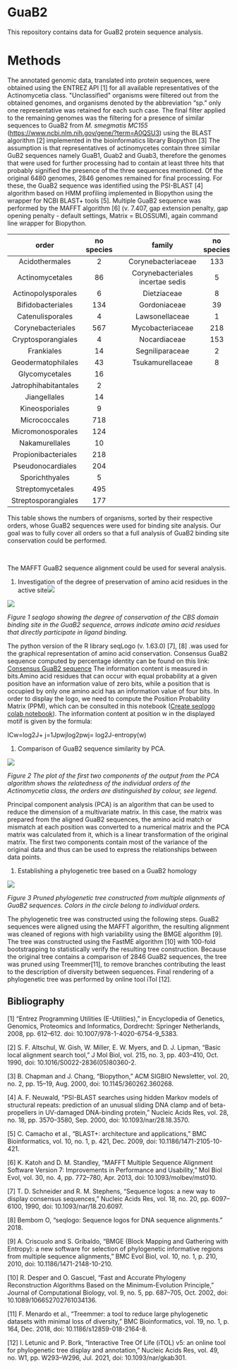# GuaB2
This repository contains data for GuaB2 protein sequence analysis.

# Methods

The annotated genomic data, translated into protein sequences, were obtained using the ENTREZ API  [1] for all available representatives of the Actinomycetia class. "Unclassified" organisms were filtered out from the obtained genomes, and organisms denoted by the abbreviation “sp.” only one representative was retained for each such case. The final filter applied to the remaining genomes was the filtering  for a presence of similar sequences to GuaB2 from *M. smegmatis MC155* (https://www.ncbi.nlm.nih.gov/gene/?term=A0QSU3) using the BLAST algorithm [2] implemented in the bioinformatics library Biopython [3] The assumption is that representatives of actinomycetes contain three similar GuB2 sequences namely GuaB1, Guab2 and Guab3, therefore the genomes that were used for further processing had to contain at least three hits that probably signified the presence of the three sequences mentioned. Of the original 6480 genomes, 2846 genomes remained for final processing. For these, the GuaB2 sequence was identified using the PSI-BLAST [4] algorithm based on HMM profiling implemented in Biopython using the wrapper for NCBI BLAST+ tools [5].  Multiple GuaB2 sequence was performed by the MAFFT algorithm [6] (v. 7.407, gap extension penalty, gap opening penalty - default settings, Matrix = BLOSSUM), again command line wrapper for Biopython.

|**order**|**no species**| |**family**|**no species**| |**genus**|**no species**|
| :-: | :-: | :- | :-: | :-: | :- | :-: | :-: |
|Acidothermales|2| |Corynebacteriaceae|133| |Hoyosella|5|
|Actinomycetales|86| |Corynebacteriales incertae sedis|5| |Mycobacterium|123|
|Actinopolysporales|6| |Dietziaceae|8| |Mycobacteroides|8|
|Bifidobacteriales|134| |Gordoniaceae|39| |Mycolicibacillus|2|
|Catenulisporales|4| |Lawsonellaceae|1| |Mycolicibacter|9|
|Corynebacteriales|567| |Mycobacteriaceae|218| |Mycolicibacterium|71|
|Cryptosporangiales|4| |Nocardiaceae|153| | | |
|Frankiales|14| |Segniliparaceae|2| | | |
|Geodermatophilales|43| |Tsukamurellaceae|8| | | |
|Glycomycetales|16| | | | | | |
|Jatrophihabitantales|2| | | | | | |
|Jiangellales|14| | | | | | |
|Kineosporiales|9| | | | | | |
|Micrococcales|718| | | | | | |
|Micromonosporales|124| | | | | | |
|Nakamurellales|10| | | | | | |
|Propionibacteriales|218| | | | | | |
|Pseudonocardiales|204| | | | | | |
|Sporichthyales|5| | | | | | |
|Streptomycetales|495| | | | | | |
|Streptosporangiales|177| | | | | | |

This table shows the numbers of organisms, sorted by their respective orders, whose GuaB2 sequences were used for binding site analysis. Our goal was to fully cover all orders so that a full analysis of GuaB2 binding site conservation could be performed.


  
  <br>




The MAFFT GuaB2 sequence alignment could be used for several analysis.

1. Investigation of the degree of preservation of amino acid residues in the active site![](Aspose.Words.da738674-2570-4d85-9b35-ffd0b162fa95.001.png)

![](figures/logo_Guab2_Binding_Sites.png)

*Figure 1 seqlogo showing the degree of conservation of the CBS domain binding site in the GuaB2 sequence, arrows indicate amino acid residues that directly participate in ligand binding.*

The python version of the R library seqLogo (v. 1.63.0) [7], [8] .was used for the graphical representation of amino acid conservation. Consensus GuaB2 sequence computed by percentage identity can be found on this link: [Consensus GuaB2 sequence](data/all/Consensus_GuaB2_MAFFT_aligment.fasta)  The information content is measured in bits.Amino acid residues that can occur with equal probability at a given position have an information value of zero bits, while a position that is occupied by only one amino acid has an information value of four bits. In order to display the logo, we need to compute the Position Probability Matrix (PPM), which can be consulted in this notebook ([Create seqlogo colab notebook](https://colab.research.google.com/drive/1k_jFWg-pDz4aJW7baFWaSR2Ztzuj6lOH?usp=sharing)). The information content at position w in the displayed motif is given by the formula:

ICw=log2J+ j=1Jpwjlog2pwj= log2J-entropy(w)

1. Comparison of GuaB2 sequence similarity by PCA.

![](figures/PCA_all.png)

*Figure 2 The plot of the first two components of the output from the PCA algorithm shows the relatedness of the individual orders of the Actinomycetia class, the orders are distinguished by colour, see legend.* 

Principal component analysis (PCA) is an algorithm that can be used to reduce the dimension of a multivariate matrix. In this case, the matrix was prepared from the aligned GuaB2 sequences, the amino acid match or mismatch at each position was converted to a numerical matrix and the PCA matrix was calculated from it, which is a linear transformation of the original matrix. The first two components contain most of the variance of the original data and thus can be used to express the relationships between data points.

1. Establishing a phylogenetic tree based on a GuaB2 homology

![](figures/Itol_tree_all_pruned200.png)

*Figure 3 Pruned phylogenetic tree constructed from multiple alignments of GuaB2 sequences. Colors in the circle belong to individual orders.*

The phylogenetic tree was constructed using the following steps. GuaB2 sequences were aligned using the MAFFT algorithm, the resulting alignment was cleaned of regions with high variability using the BMGE algorithm [9]. The tree was constructed using the FastME algorithm [10] with 100-fold bootstrapping to statistically verify the resulting tree construction. Because the original tree contains a comparison of 2846 GuaB2 sequences, the tree was pruned using Treemmer[11], to remove branches contributing the least to the description of diversity between sequences. Final rendering of a phylogenetic tree was performed by online tool iTol [12].

## Bibliography

[1]	“Entrez Programming Utilities (E-Utilities),” in Encyclopedia of Genetics, Genomics, Proteomics and Informatics, Dordrecht: Springer Netherlands, 2008, pp. 612–612. doi: 10.1007/978-1-4020-6754-9_5383.<br>

[2]	S. F. Altschul, W. Gish, W. Miller, E. W. Myers, and D. J. Lipman, “Basic local alignment search tool,” J Mol Biol, vol. 215, no. 3, pp. 403–410, Oct. 1990, doi: 10.1016/S0022-2836(05)80360-2.<br>

[3]	B. Chapman and J. Chang, “Biopython,” ACM SIGBIO Newsletter, vol. 20, no. 2, pp. 15–19, Aug. 2000, doi: 10.1145/360262.360268.<br>

[4]	A. F. Neuwald, “PSI-BLAST searches using hidden Markov models of structural repeats: prediction of an unusual sliding DNA clamp and of beta-propellers in UV-damaged DNA-binding protein,” Nucleic Acids Res, vol. 28, no. 18, pp. 3570–3580, Sep. 2000, doi: 10.1093/nar/28.18.3570.<br>

[5]	C. Camacho et al., “BLAST+: architecture and applications,” BMC Bioinformatics, vol. 10, no. 1, p. 421, Dec. 2009, doi: 10.1186/1471-2105-10-421.<br>

[6]	K. Katoh and D. M. Standley, “MAFFT Multiple Sequence Alignment Software Version 7: Improvements in Performance and Usability,” Mol Biol Evol, vol. 30, no. 4, pp. 772–780, Apr. 2013, doi: 10.1093/molbev/mst010.<br>

[7]	T. D. Schneider and R. M. Stephens, “Sequence logos: a new way to display consensus sequences,” Nucleic Acids Res, vol. 18, no. 20, pp. 6097–6100, 1990, doi: 10.1093/nar/18.20.6097.<br>

[8]	Bembom O, “seqlogo: Sequence logos for DNA sequence alignments.” 2018.<br>

[9]	A. Criscuolo and S. Gribaldo, “BMGE (Block Mapping and Gathering with Entropy): a new software for selection of phylogenetic informative regions from multiple sequence alignments,” BMC Evol Biol, vol. 10, no. 1, p. 210, 2010, doi: 10.1186/1471-2148-10-210.<br>

[10]	R. Desper and O. Gascuel, “Fast and Accurate Phylogeny Reconstruction Algorithms Based on the Minimum-Evolution Principle,” Journal of Computational Biology, vol. 9, no. 5, pp. 687–705, Oct. 2002, doi: 10.1089/106652702761034136.<br>

[11]	F. Menardo et al., “Treemmer: a tool to reduce large phylogenetic datasets with minimal loss of diversity,” BMC Bioinformatics, vol. 19, no. 1, p. 164, Dec. 2018, doi: 10.1186/s12859-018-2164-8.<br>

[12]	I. Letunic and P. Bork, “Interactive Tree Of Life (iTOL) v5: an online tool for phylogenetic tree display and annotation,” Nucleic Acids Res, vol. 49, no. W1, pp. W293–W296, Jul. 2021, doi: 10.1093/nar/gkab301.
 

